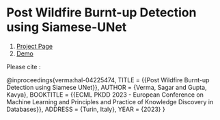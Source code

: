 # Post Wildfire Burnt-up Detection using Siamese-UNet

1. [Project Page](https://engine.granular.ai/organizations/granular/projects/646d44529524184c572daa46/overview)
2. [Demo](http://fire-map.org/)

Please cite :

@inproceedings{verma:hal-04225474,
  TITLE = {{Post Wildfire Burnt-up Detection using Siamese UNet}},
  AUTHOR = {Verma, Sagar and Gupta, Kavya},
  BOOKTITLE = {{ECML PKDD 2023 - European Conference on Machine Learning and Principles and Practice of Knowledge Discovery in Databases}},
  ADDRESS = {Turin, Italy},
  YEAR = {2023}
}
